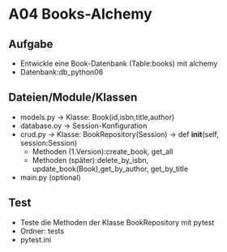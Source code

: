 # A04 Books-Alchemy
## Aufgabe 
* Entwickle eine Book-Datenbank (Table:books) mit alchemy
* Datenbank:db_python06
## Dateien/Module/Klassen
* models.py -> Klasse: Book(id,isbn,title,author)
* database.oy -> Session-Konfiguration
* crud.py -> Klasse: BookRepository(Session) -> def __init__(self, session:Session)
    * Methoden (1.Version):create_book, get_all
    * Methoden (später):delete_by_isbn, update_book(Book),get_by_author, get_by_title
* main.py (optional)
## Test
* Teste die Methoden der Klasse BookRepository mit pytest 
* Ordner: tests
* pytest.ini
